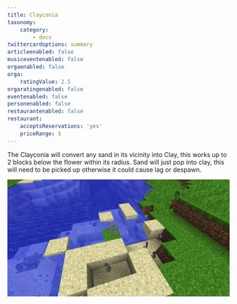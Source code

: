 ```yaml
---
title: Clayconia
taxonomy:
    category:
        - docs
twittercardoptions: summary
articleenabled: false
musiceventenabled: false
orgaenabled: false
orga:
    ratingValue: 2.5
orgaratingenabled: false
eventenabled: false
personenabled: false
restaurantenabled: false
restaurant:
    acceptsReservations: 'yes'
    priceRange: $
---
```


The Clayconia will convert any sand in its vicinity into Clay, this works up to 2 blocks below the flower within its radius. Sand will just pop into clay, this will need to be picked up otherwise it could cause lag or despawn.

![](Clayconia.jpg)
